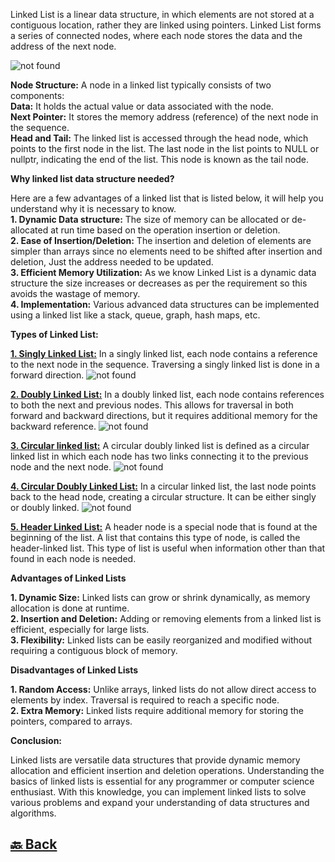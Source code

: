 Linked List is a linear data structure, in which elements are not stored at a contiguous location, rather they are linked using pointers. Linked List forms a series of connected nodes, where each node stores the data and the address of the next node.

<img src="https://media.geeksforgeeks.org/wp-content/uploads/20220712172013/Singlelinkedlist.png" alt="not found">

**Node Structure:** A node in a linked list typically consists of two components: </br>
**Data:** It holds the actual value or data associated with the node. </br>
**Next Pointer:** It stores the memory address (reference) of the next node in the sequence. </br>
**Head and Tail:** The linked list is accessed through the head node, which points to the first node in the list. The last node in the list points to NULL or nullptr, indicating the end of the list. This node is known as the tail node.

**Why linked list data structure needed?**

Here are a few advantages of a linked list that is listed below, it will help you understand why it is necessary to know.</br>
**1. Dynamic Data structure:** The size of memory can be allocated or de-allocated at run time based on the operation insertion or deletion.</br>
**2. Ease of Insertion/Deletion:** The insertion and deletion of elements are simpler than arrays since no elements need to be shifted after insertion and deletion, Just the address needed to be updated.</br>
**3. Efficient Memory Utilization:** As we know Linked List is a dynamic data structure the size increases or decreases as per the requirement so this avoids the wastage of memory. </br>
**4. Implementation:** Various advanced data structures can be implemented using a linked list like a stack, queue, graph, hash maps, etc.

**Types of Linked List:**

**<a href="https://github.com/sanjay9616/data-structure-and-alogrithms/blob/master/Linked%20List/singlyLinkedList.md">1. Singly Linked List:</a>**
In a singly linked list, each node contains a reference to the next node in the sequence. Traversing a singly linked list is done in a forward direction.
<img src="https://media.geeksforgeeks.org/wp-content/uploads/20220712172013/Singlelinkedlist.png" alt="not found">

**<a href="https://github.com/sanjay9616/data-structure-and-alogrithms/blob/master/Linked%20List/doublyLinkedList.md">2. Doubly Linked List:</a>**
In a doubly linked list, each node contains references to both the next and previous nodes. This allows for traversal in both forward and backward directions, but it requires additional memory for the backward reference.
<img src="https://media.geeksforgeeks.org/wp-content/uploads/20220712180755/Doublylinkedlist.png" alt="not found">

**<a href="">3. Circular linked list:</a>**
A circular doubly linked list is defined as a circular linked list in which each node has two links connecting it to the previous node and the next node.
<img src="https://media.geeksforgeeks.org/wp-content/uploads/20220712181336/Circularlinkedlist.png" alt="not found">

**<a href="">4. Circular Doubly Linked List:</a>**
In a circular linked list, the last node points back to the head node, creating a circular structure. It can be either singly or doubly linked.
<img src="https://media.geeksforgeeks.org/wp-content/uploads/20220830114920/doubly-660x177.jpg" alt="not found">

**<a href="">5. Header Linked List:</a>**
A header node is a special node that is found at the beginning of the list. A list that contains this type of node, is called the header-linked list. This type of list is useful when information other than that found in each node is needed.

**Advantages of Linked Lists**

**1. Dynamic Size:** Linked lists can grow or shrink dynamically, as memory allocation is done at runtime. </br>
**2. Insertion and Deletion:** Adding or removing elements from a linked list is efficient, especially for large lists. </br>
**3. Flexibility:** Linked lists can be easily reorganized and modified without requiring a contiguous block of memory. </br>

**Disadvantages of Linked Lists**

**1. Random Access:** Unlike arrays, linked lists do not allow direct access to elements by index. Traversal is required to reach a specific node. </br>
**2. Extra Memory:** Linked lists require additional memory for storing the pointers, compared to arrays. </br>

**Conclusion:**

Linked lists are versatile data structures that provide dynamic memory allocation and efficient insertion and deletion operations. Understanding the basics of linked lists is essential for any programmer or computer science enthusiast. With this knowledge, you can implement linked lists to solve various problems and expand your understanding of data structures and algorithms.


<h2><a href="https://github.com/sanjay9616/data-structure-and-alogrithms/blob/master/README.md"> 🔙 Back</a></h2>